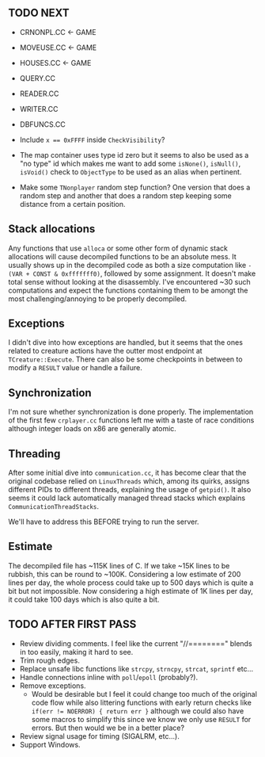 ## TODO NEXT
- CRNONPL.CC		<- GAME
- MOVEUSE.CC		<- GAME
- HOUSES.CC			<- GAME
- QUERY.CC
- READER.CC
- WRITER.CC
- DBFUNCS.CC

- Include `x == 0xFFFF` inside `CheckVisibility`?
- The map container uses type id zero but it seems to also be used as a "no type"
  id which makes me want to add some `isNone()`, `isNull()`, `isVoid()` check to
  `ObjectType` to be used as an alias when pertinent.
- Make some `TNonplayer` random step function? One version that does a random step and another that does a random step keeping some distance from a certain position.

## Stack allocations
Any functions that use `alloca` or some other form of dynamic stack allocations will cause decompiled functions to be an absolute mess. It usually shows up in the decompiled code as both a size computation like `-(VAR + CONST & 0xfffffff0)`, followed by some assignment. It doesn't make total sense without looking at the disassembly. I've encountered ~30 such computations and expect the functions containing them to be amongt the most challenging/annoying to be properly decompiled.

## Exceptions
I didn't dive into how exceptions are handled, but it seems that the ones related to creature actions have the outter most endpoint at `TCreature::Execute`. There can also be some checkpoints in between to modify a `RESULT` value or handle a failure.

## Synchronization
I'm not sure whether synchronization is done properly. The implementation of the first few `crplayer.cc` functions left me with a taste of race conditions although integer loads on x86 are generally atomic.

## Threading
After some initial dive into `communication.cc`, it has become clear that the original codebase relied on `LinuxThreads` which, among its quirks, assigns different PIDs to different threads, explaining the usage of `getpid()`. It also seems it could lack automatically managed thread stacks which explains `CommunicationThreadStacks`.

We'll have to address this BEFORE trying to run the server.

## Estimate
The decompiled file has ~115K lines of C. If we take ~15K lines to be rubbish, this can be round to ~100K. Considering a low estimate of 200 lines per day, the whole process could take up to 500 days which is quite a bit but not impossible. Now considering a high estimate of 1K lines per day, it could take 100 days which is also quite a bit.

## TODO AFTER FIRST PASS
- Review dividing comments. I feel like the current "//========" blends in too easily, making it hard to see.
- Trim rough edges.
- Replace unsafe libc functions like `strcpy`, `strncpy`, `strcat`, `sprintf` etc...
- Handle connections inline with `poll`/`epoll` (probably?).
- Remove exceptions.
	- Would be desirable but I feel it could change too much of the original code flow while also
		littering functions with early return checks like `if(err != NOERROR) { return err }` although
		we could also have some macros to simplify this since we know we only use `RESULT` for errors.
		But then would we be in a better place?
- Review signal usage for timing (SIGALRM, etc...).
- Support Windows.
